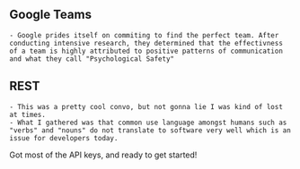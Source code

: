 ## Google Teams
    - Google prides itself on commiting to find the perfect team. After conducting intensive research, they determined that the effectivness of a team is highly attributed to positive patterns of communication and what they call "Psychological Safety"

## REST
    - This was a pretty cool convo, but not gonna lie I was kind of lost at times.
    - What I gathered was that common use language amongst humans such as "verbs" and "nouns" do not translate to software very well which is an issue for developers today.

Got most of the API keys, and ready to get started!